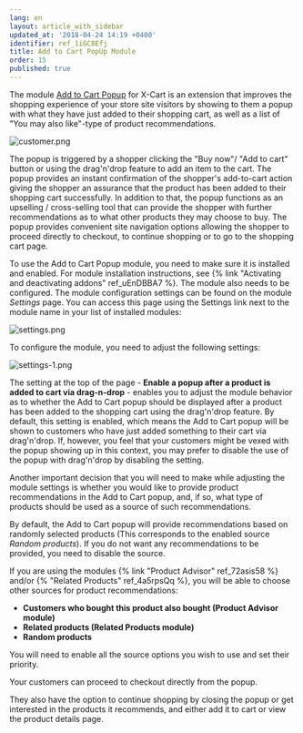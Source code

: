 ```yaml
---
lang: en
layout: article_with_sidebar
updated_at: '2018-04-24 14:19 +0400'
identifier: ref_1iGC8Efj
title: Add to Cart PopUp Module
order: 15
published: true
---
```

The module [Add to Cart Popup](https://market.x-cart.com/addons/add-to-cart-popup.html) for X-Cart is an extension that improves the shopping experience of your store site visitors by showing to them a popup with what they have just added to their shopping cart, as well as a list of "You may also like"-type of product recommendations. 

![customer.png]({{site.baseurl}}/attachments/ref_1iGC8Efj/customer.png)

The popup is triggered by a shopper clicking the "Buy now"/ "Add to cart" button or using the drag'n'drop feature to add an item to the cart. The popup provides an instant confirmation of the shopper's add-to-cart action giving the shopper an assurance that the product has been added to their shopping cart successfully. In addition to that, the popup functions as an upselling / cross-selling tool that can provide the shopper with further recommendations as to what other products they may choose to buy. The popup provides convenient site navigation options allowing the shopper to proceed directly to checkout, to continue shopping or to go to the shopping cart page.

To use the Add to Cart Popup module, you need to make sure it is installed and enabled. For module installation instructions, see {% link "Activating and deactivating addons" ref_uEnDBBA7 %}. The module also needs to be configured. The module configuration settings can be found on the module _Settings_ page. You can access this page using the Settings link next to the module name in your list of installed modules:

![settings.png]({{site.baseurl}}/attachments/ref_1iGC8Efj/settings.png)

To configure the module, you need to adjust the following settings:

![settings-1.png]({{site.baseurl}}/attachments/ref_1iGC8Efj/settings-1.png)

The setting at the top of the page - **Enable a popup after a product is added to cart via drag-n-drop** - enables you to adjust the module behavior as to whether the Add to Cart popup should be displayed after a product has been added to the shopping cart using the drag'n'drop feature. By default, this setting is enabled, which means the Add to Cart popup will be shown to customers who have just added something to their cart via drag'n'drop. If, however, you feel that your customers might be vexed with the popup showing up in this context, you may prefer to disable the use of the popup with drag'n'drop by disabling the setting.
   
Another important decision that you will need to make while adjusting the module settings is whether you would like to provide product recommendations in the Add to Cart popup, and, if so, what type of products should be used as a source of such recommendations. 

By default, the Add to Cart popup will provide recommendations based on randomly selected products (This corresponds to the enabled source _Random products_). If you do not want any recommendations to be provided, you need to disable the source. 

If you are using the modules {% link "Product Advisor" ref_72asis58 %} and/or {% "Related Products" ref_4a5rpsQq %}, you will be able to choose other sources for product recommendations:

   * **Customers who bought this product also bought (Product Advisor module)**
   * **Related products (Related Products module)**
   * **Random products**

You will need to enable all the source options you wish to use and set their priority.

Your customers can proceed to checkout directly from the popup. 

They also have the option to continue shopping by closing the popup or get interested in the products it recommends, and either add it to cart or view the product details page.
